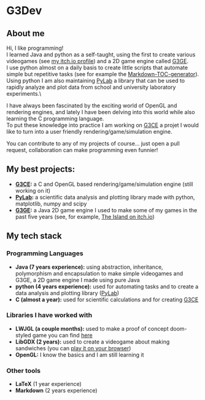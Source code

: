 # G3Dev
## About me
Hi, I like programming!\
I learned Java and python as a self-taught, using the first to create various videogames (see [my itch.io profile](https://g3dev.itch.io/)) and a 2D game engine called [G3GE](https://github.com/G3Dev-0/G3GE_2D).\
I use python almost on a daily basis to create little scripts that automate simple but repetitive tasks (see for example the [Markdown-TOC-generator](https://github.com/G3Dev-0/Markdown-TOC-Generator)).\
Using python I am also maintaining [PyLab](https://github.com/G3Dev-0/pylab) a library that can be used to rapidly analyze and plot data from school and university laboratory experiments.\

I have always been fascinated by the exciting world of OpenGL and rendering engines, and lately I have been delving into this world while also learning the C programming language.\
To put these knowledge into practice I am working on [G3CE](https://github.com/G3Dev-0/G3CE) a projet I would like to turn into a user friendly rendering/game/simulation engine.

You can contribute to any of my projects of course... just open a pull request, collaboration can make programming even funnier!

## My best projects:
+ **[G3CE](https://github.com/G3Dev-0/G3CE):** a C and OpenGL based rendering/game/simulation engine (still working on it)
+ **[PyLab](https://github.com/G3Dev-0/pylab):** a scientific data analysis and plotting library made with python, matplotlib, numpy and scipy
+ **[G3GE](https://github.com/G3Dev-0/G3GE_2D):** a Java 2D game engine I used to make some of my games in the past five years (see, for example, [The Island on itch.io](https://g3dev.itch.io/the-island))

## My tech stack
### Programming Languages
+ **Java (7 years experience):** using abstraction, inheritance, polymorphism and encapsulation to make simple videogames and G3GE, a 2D game engine I made using pure Java
+ **python (4 years experience):** used for automating tasks and to create a data analysis and plotting library ([PyLab](https://github.com/G3Dev-0/pylab))
+ **C (almost a year):** used for scientific calculations and for creating [G3CE](https://github.com/G3Dev-0/G3CE)

### Libraries I have worked with
+ **LWJGL (a couple months):** used to make a proof of concept doom-styled game you can find [here](https://g3dev.itch.io/3d-opengl-game)
+ **LibGDX (2 years):** used to create a videogame about making sandwiches (you can [play it on your browser](https://g3dev.itch.io/sandwich-restaurant-simulator))
+ **OpenGL:** I know the basics and I am still learning it

### Other tools
+ **LaTeX** (1 year experience)
+ **Markdown** (2 years experience)
